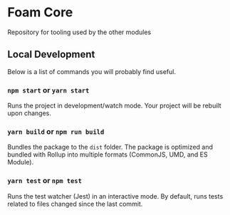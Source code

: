 # Foam Core

Repository for tooling used by the other modules

## Local Development

Below is a list of commands you will probably find useful.

### `npm start` or `yarn start`

Runs the project in development/watch mode. Your project will be rebuilt upon changes.

### `yarn build` or `npm run build`

Bundles the package to the `dist` folder. The package is optimized and bundled with Rollup into multiple formats (CommonJS, UMD, and ES Module).

### `yarn test` or `npm test`

Runs the test watcher (Jest) in an interactive mode.
By default, runs tests related to files changed since the last commit.
